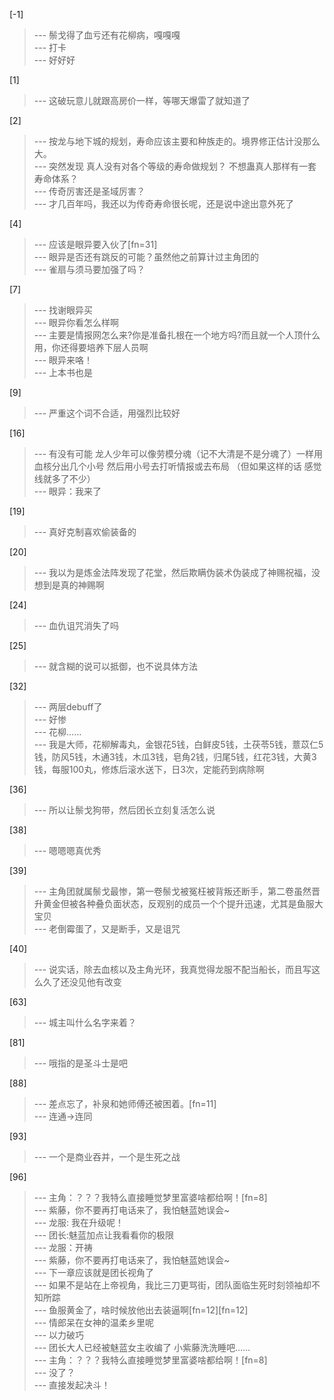 
[-1] 
>--- 鬃戈得了血亏还有花柳病，嘎嘎嘎<br>
>--- 打卡<br>
>--- 好好好<br>

[1] 
>--- 这破玩意儿就跟高房价一样，等哪天爆雷了就知道了<br>

[2] 
>--- 按龙与地下城的规划，寿命应该主要和种族走的。境界修正估计没那么大。<br>
>--- 突然发现 真人没有对各个等级的寿命做规划？  不想蛊真人那样有一套寿命体系？<br>
>--- 传奇厉害还是圣域厉害？<br>
>--- 才几百年吗，我还以为传奇寿命很长呢，还是说中途出意外死了<br>

[4] 
>--- 应该是眼异要入伙了[fn=31]<br>
>--- 眼异是否还有跳反的可能？虽然他之前算计过主角团的<br>
>--- 雀扇与须马要加强了吗？<br>

[7] 
>--- 找谢眼异买<br>
>--- 眼异你看怎么样啊<br>
>--- 主要是情报网怎么来?你是准备扎根在一个地方吗?而且就一个人顶什么用，你还得要培养下层人员啊<br>
>--- 眼异来咯！<br>
>--- 上本书也是<br>

[9] 
>--- 严重这个词不合适，用强烈比较好<br>

[16] 
>--- 有没有可能 龙人少年可以像劳模分魂（记不大清是不是分魂了）一样用血核分出几个小号 然后用小号去打听情报或去布局  （但如果这样的话 感觉线就多了不少）<br>
>--- 眼异：我来了<br>

[19] 
>--- 真好克制喜欢偷装备的<br>

[20] 
>--- 我以为是炼金法阵发现了花堂，然后欺瞒伪装术伪装成了神赐祝福，没想到是真的神赐啊<br>

[24] 
>--- 血仇诅咒消失了吗<br>

[25] 
>--- 就含糊的说可以抵御，也不说具体方法<br>

[32] 
>--- 两层debuff了<br>
>--- 好惨<br>
>--- 花柳……<br>
>--- 我是大师，花柳解毒丸，金银花5钱，白鲜皮5钱，土茯苓5钱，薏苡仁5钱，防风5钱，木通3钱，木瓜3钱，皂角2钱，归尾5钱，红花3钱，大黄3钱，每服100丸，修炼后滚水送下，日3次，定能药到病除啊<br>

[36] 
>--- 所以让鬃戈狗带，然后团长立刻复活怎么说<br>

[38] 
>--- 嗯嗯嗯真优秀<br>

[39] 
>--- 主角团就属鬃戈最惨，第一卷鬃戈被冤枉被背叛还断手，第二卷虽然晋升黄金但被各种叠负面状态，反观别的成员一个个提升迅速，尤其是鱼服大宝贝<br>
>--- 老倒霉蛋了，又是断手，又是诅咒<br>

[40] 
>--- 说实话，除去血核以及主角光环，我真觉得龙服不配当船长，而且写这么久了还没见他有改变<br>

[63] 
>--- 城主叫什么名字来着？<br>

[81] 
>--- 哦指的是圣斗士是吧<br>

[88] 
>--- 差点忘了，补泉和她师傅还被困着。[fn=11]<br>
>--- 连通→连同<br>

[93] 
>--- 一个是商业吞并，一个是生死之战<br>

[96] 
>--- 主角：？？？我特么直接睡觉梦里富婆啥都给啊！[fn=8]<br>
>--- 紫藤，你不要再打电话来了，我怕魅蓝她误会~<br>
>--- 龙服: 我在升级呢！<br>
>--- 团长:魅蓝加点让我看看你的极限<br>
>--- 龙服：开祷<br>
>--- 紫藤，你不要再打电话来了，我怕魅蓝她误会~<br>
>--- 下一章应该就是团长视角了<br>
>--- 如果不是站在上帝视角，我比三刀更骂街，团队面临生死时刻领袖却不知所踪<br>
>--- 鱼服黄金了，啥时候放他出去装逼啊[fn=12][fn=12]<br>
>--- 情郎呆在女神的温柔乡里呢<br>
>--- 以力破巧<br>
>--- 团长大人已经被魅蓝女主收编了 小紫藤洗洗睡吧……<br>
>--- 主角：？？？我特么直接睡觉梦里富婆啥都给啊！[fn=8]<br>
>--- 没了？<br>
>--- 直接发起决斗！<br>
